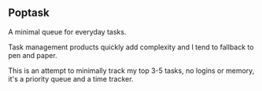 ## Poptask

A minimal queue for everyday tasks. 

Task management products quickly add complexity and I tend to fallback to pen and paper.

This is an attempt to minimally track my top 3-5 tasks, no logins or memory, it's a priority queue and a time tracker.
